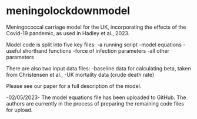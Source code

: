 # meningolockdownmodel
Meningococcal carriage model for the UK, incorporating the effects of the Covid-19 pandemic, as used in Hadley et al., 2023.

Model code is split into five key files:
-a running script
-model equations
-useful shorthand functions
-force of infection parameters
-all other parameters

There are also two input data files:
-baseline data for calculating beta, taken from Christensen et al., 
-UK mortality data (crude death rate)

Please see our paper for a full description of the model.



-02/05/2023-
The model equations file has been uploaded to GitHub. The authors are currently in the process of preparing the remaining code files for upload.
